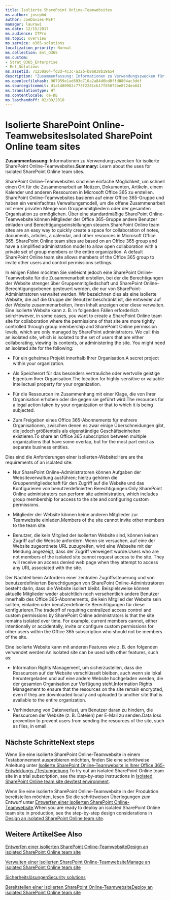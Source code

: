 ```yaml
---
title: Isolierte SharePoint Online-Teamwebsites
ms.author: josephd
author: JoeDavies-MSFT
manager: laurawi
ms.date: 12/15/2017
ms.audience: ITPro
ms.topic: overview
ms.service: o365-solutions
localization_priority: Normal
ms.collection: Ent_O365
ms.custom:
- Strat_O365_Enterprise
- Ent_Solutions
ms.assetid: 71250a04-fd2d-4c3c-a32b-b8a838b19a54
description: "Zusammenfassung: Informationen zu Verwendungszwecken für isolierte SharePoint Online-Teamwebsites."
ms.openlocfilehash: 907959e1ad693e710a2a84d0bd0ffd0804ac3ddf
ms.sourcegitcommit: d1a1480982c773f2241cb17f85072be8724ea841
ms.translationtype: HT
ms.contentlocale: de-DE
ms.lasthandoff: 02/09/2018
---
```

# <a name="isolated-sharepoint-online-team-sites"></a><span data-ttu-id="2dd6e-103">Isolierte SharePoint Online-Teamwebsites</span><span class="sxs-lookup"><span data-stu-id="2dd6e-103">Isolated SharePoint Online team sites</span></span>

 <span data-ttu-id="2dd6e-104">**Zusammenfassung:** Informationen zu Verwendungszwecken für isolierte SharePoint Online-Teamwebsites.</span><span class="sxs-lookup"><span data-stu-id="2dd6e-104">**Summary:** Learn about the uses for isolated SharePoint Online team sites.</span></span>
  
<span data-ttu-id="2dd6e-p101">SharePoint Online-Teamwebsites sind eine einfache Möglichkeit, um schnell einen Ort für die Zusammenarbeit an Notizen, Dokumenten, Artikeln, einem Kalender und anderen Ressourcen in Microsoft Office 365 zu erstellen. SharePoint Online-Teamwebsites basieren auf einer Office 365-Gruppe und haben ein vereinfachtes Verwaltungsmodell, um die offene Zusammenarbeit mit einer privaten Menge von Gruppenmitgliedern oder der gesamten Organisation zu ermöglichen. Über eine standardmäßige SharePoint Online-Teamwebsite können Mitglieder der Office 365-Gruppe andere Benutzer einladen und Berechtigungseinstellungen steuern.</span><span class="sxs-lookup"><span data-stu-id="2dd6e-p101">SharePoint Online team sites are an easy way to quickly create a space for collaboration of notes, documents, articles, a calendar, and other resources in Microsoft Office 365. SharePoint Online team sites are based on an Office 365 group and have a simplified administration model to allow open collaboration with a private set of group members or the entire organization. A default SharePoint Online team site allows members of the Office 365 group to invite other users and control permissions settings.</span></span>
  
<span data-ttu-id="2dd6e-p102">In einigen Fällen möchten Sie vielleicht jedoch eine SharePoint Online-Teamwebsite für die Zusammenarbeit erstellen, bei der die Berechtigungen der Website strenger über Gruppenmitgliedschaft und SharePoint Online-Berechtigungsebenen gesteuert werden, die nur von SharePoint-Administratoren verwaltet werden. Wir bezeichnen dies als eine isolierte Website, die auf die Gruppe der Benutzer beschränkt ist, die entweder auf der Website zusammenarbeiten, ihren Inhalt anzeigen oder diese verwalten. Eine isolierte Website kann z. B. in folgenden Fällen erforderlich sein:</span><span class="sxs-lookup"><span data-stu-id="2dd6e-p102">However, in some cases, you want to create a SharePoint Online team site for collaboration where the permissions of that site are more tightly controlled through group membership and SharePoint Online permission levels, which are only managed by SharePoint administrators. We call this an isolated site, which is isolated to the set of users that are either collaborating, viewing its contents, or administering the site. You might need an isolated site for the following:</span></span>
  
- <span data-ttu-id="2dd6e-111">Für ein geheimes Projekt innerhalb Ihrer Organisation.</span><span class="sxs-lookup"><span data-stu-id="2dd6e-111">A secret project within your organization.</span></span>
    
- <span data-ttu-id="2dd6e-112">Als Speicherort für das besonders vertrauliche oder wertvolle geistige Eigentum Ihrer Organisation.</span><span class="sxs-lookup"><span data-stu-id="2dd6e-112">The location for highly-sensitive or valuable intellectual property for your organization.</span></span>
    
- <span data-ttu-id="2dd6e-113">Für die Ressourcen im Zusammenhang mit einer Klage, die von Ihrer Organisation erhoben oder die gegen sie geführt wird.</span><span class="sxs-lookup"><span data-stu-id="2dd6e-113">The resources for a legal action taken by your organization or that to which it is being subjected.</span></span>
    
- <span data-ttu-id="2dd6e-114">Zum Freigeben eines Office 365-Abonnements für mehrere Organisationen, zwischen denen es zwar einige Überschneidungen gibt, die jedoch größtenteils als eigenständige Geschäftseinheiten existieren.</span><span class="sxs-lookup"><span data-stu-id="2dd6e-114">To share an Office 365 subscription between multiple organizations that have some overlap, but for the most part exist as separate business entities.</span></span>
    
<span data-ttu-id="2dd6e-115">Dies sind die Anforderungen einer isolierten-Website:</span><span class="sxs-lookup"><span data-stu-id="2dd6e-115">Here are the requirements of an isolated site:</span></span>
  
- <span data-ttu-id="2dd6e-116">Nur SharePoint Online-Administratoren können Aufgaben der Websiteverwaltung ausführen; hierzu gehören die Gruppenmitgliedschaft für den Zugriff auf die Website und das Konfigurieren von benutzerdefinierten Berechtigungen.</span><span class="sxs-lookup"><span data-stu-id="2dd6e-116">Only SharePoint Online administrators can perform site administration, which includes group membership for access to the site and configuring custom permissions.</span></span>
    
- <span data-ttu-id="2dd6e-117">Mitglieder der Website können keine anderen Mitglieder zur Teamwebsite einladen.</span><span class="sxs-lookup"><span data-stu-id="2dd6e-117">Members of the site cannot invite other members to the team site.</span></span>
    
- <span data-ttu-id="2dd6e-p103">Benutzer, die kein Mitglied der isolierten Website sind, können keinen Zugriff auf die Website anfordern. Wenn sie versuchen, auf eine der Website zugeordnete URL zuzugreifen, wird eine Webseite mit der Meldung angezeigt, dass der Zugriff verweigert wurde.</span><span class="sxs-lookup"><span data-stu-id="2dd6e-p103">Users who are not members of the isolated site cannot request access to the site. They will receive an access denied web page when they attempt to access any URL associated with the site.</span></span>
    
<span data-ttu-id="2dd6e-p104">Der Nachteil beim Anfordern einer zentralen Zugriffssteuerung und von benutzerdefinierten Berechtigungen von SharePoint Online-Administratoren besteht darin, dass die Website isoliert bleibt. Beispielsweise können aktuelle Mitglieder weder absichtlich noch versehentlich andere Benutzer innerhalb des Office 365-Abonnements, die kein Mitglied der Website sein sollten, einladen oder benutzerdefinierte Berechtigungen für diese konfigurieren.</span><span class="sxs-lookup"><span data-stu-id="2dd6e-p104">The tradeoff of requiring centralized access control and custom permissions by SharePoint Online administrators is that the site remains isolated over time. For example, current members cannot, either intentionally or accidentally, invite or configure custom permissions for other users within the Office 365 subscription who should not be members of the site.</span></span>
  
<span data-ttu-id="2dd6e-122">Eine isolierte Website kann mit anderen Features wie z. B. den folgenden verwendet werden:</span><span class="sxs-lookup"><span data-stu-id="2dd6e-122">An isolated site can be used with other features, such as:</span></span>
  
- <span data-ttu-id="2dd6e-123">Information Rights Management, um sicherzustellen, dass die Ressourcen auf der Website verschlüsselt bleiben, auch wenn sie lokal heruntergeladen und auf eine andere Website hochgeladen werden, die der gesamten Organisation zur Verfügung steht.</span><span class="sxs-lookup"><span data-stu-id="2dd6e-123">Information Rights Management to ensure that the resources on the site remain encrypted, even if they are downloaded locally and uploaded to another site that is available to the entire organization.</span></span>
    
- <span data-ttu-id="2dd6e-124">Verhinderung von Datenverlust, um Benutzer daran zu hindern, die Ressourcen der Website (z. B. Dateien) per E-Mail zu senden.</span><span class="sxs-lookup"><span data-stu-id="2dd6e-124">Data loss prevention to prevent users from sending the resources of the site, such as files, in email.</span></span>
    
## <a name="next-steps"></a><span data-ttu-id="2dd6e-125">Nächste Schritte</span><span class="sxs-lookup"><span data-stu-id="2dd6e-125">Next steps</span></span>

<span data-ttu-id="2dd6e-126">Wenn Sie eine isolierte SharePoint Online-Teamwebsite in einem Testabonnement ausprobieren möchten, finden Sie eine schrittweise Anleitung unter [Isolierte SharePoint Online-Teamwebsite in Ihrer Office 365-Entwicklungs-/Testumgebung](isolated-sharepoint-online-team-site-dev-test-environment.md).</span><span class="sxs-lookup"><span data-stu-id="2dd6e-126">To try out an isolated SharePoint Online team site in a trial subscription, see the step-by-step instructions in [Isolated SharePoint Online team site dev/test environment](isolated-sharepoint-online-team-site-dev-test-environment.md).</span></span>
  
<span data-ttu-id="2dd6e-127">Wenn Sie eine isolierte SharePoint Online-Teamwebsite in der Produktion bereitstellen möchten, lesen Sie die schrittweisen Überlegungen zum Entwurf unter [Entwerfen einer isolierten SharePoint Online-Teamwebsite](design-an-isolated-sharepoint-online-team-site.md).</span><span class="sxs-lookup"><span data-stu-id="2dd6e-127">When you are ready to deploy an isolated SharePoint Online team site in production, see the step-by-step design considerations in [Design an isolated SharePoint Online team site](design-an-isolated-sharepoint-online-team-site.md).</span></span>
  
## <a name="see-also"></a><span data-ttu-id="2dd6e-128">Weitere Artikel</span><span class="sxs-lookup"><span data-stu-id="2dd6e-128">See Also</span></span>

[<span data-ttu-id="2dd6e-129">Entwerfen einer isolierten SharePoint Online-Teamwebsite</span><span class="sxs-lookup"><span data-stu-id="2dd6e-129">Design an isolated SharePoint Online team site</span></span>](design-an-isolated-sharepoint-online-team-site.md)
  
[<span data-ttu-id="2dd6e-130">Verwalten einer isolierten SharePoint Online-Teamwebsite</span><span class="sxs-lookup"><span data-stu-id="2dd6e-130">Manage an isolated SharePoint Online team site</span></span>](manage-an-isolated-sharepoint-online-team-site.md)
  
[<span data-ttu-id="2dd6e-131">Sicherheitslösungen</span><span class="sxs-lookup"><span data-stu-id="2dd6e-131">Security solutions</span></span>](security-solutions.md)

[<span data-ttu-id="2dd6e-132">Bereitstellen einer isolierten SharePoint Online-Teamwebsite</span><span class="sxs-lookup"><span data-stu-id="2dd6e-132">Deploy an isolated SharePoint Online team site</span></span>](deploy-an-isolated-sharepoint-online-team-site.md)


